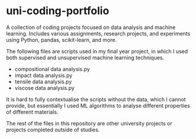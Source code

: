# uni-coding-portfolio
A collection of coding projects focused on data analysis and machine learning. Includes various assignments, research projects, and experiments using Python, pandas, scikit-learn, and more.

The following files are scripts used in my final year project, in which I used both supervised and unsupervised machine learning techniques. 
- compositional data analysis.py
- impact data analysis.py
- tensile data analysis.py
- viscose data analysis.py

It is hard to fully contextualise the scripts without the data, which I cannot provide, but essentially I used ML algorithms to analyse  different properties of different materials.

The rest of the files in this repository are other university projects or projects completed outside of studies.
